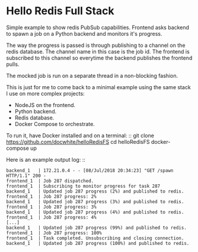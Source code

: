 # Hello Redis Full Stack
Simple example to show redis PubSub capabilities. Frontend asks backend to
spawn a job on a Python backend and monitors it's progress.

The way the progress is passed is through publishing to a channel on the redis
database. The channel name in this case is the job id. The frontend is
subscribed to this channel so everytime the backend publishes the frontend
pulls.

The mocked job is run on a separate thread in a non-blocking fashion.

This is just for me to come back to a minimal example using the same stack I
use on more complex projects:

* NodeJS on the frontend.
* Python backend.
* Redis database.
* Docker Compose to orchestrate.

To run it, have Docker installed and on a terminal: ::
	git clone https://github.com/docwhite/helloRedisFS
	cd helloRedisFS
	docker-compose up

Here is an example output log: ::

	backend_1   | 172.21.0.4 - - [08/Jul/2018 20:34:23] "GET /spawn HTTP/1.1" 200 -
	frontend_1  | Job 287 dispatched.
	frontend_1  | Subscribing to monitor progress for task 287
	backend_1   | Updated job 287 progress (2%) and published to redis.
	frontend_1  | Job 287 progress: 2%
	backend_1   | Updated job 287 progress (3%) and published to redis.
	frontend_1  | Job 287 progress: 3%
	backend_1   | Updated job 287 progress (4%) and published to redis.
	frontend_1  | Job 287 progress: 4%
	[...]
	backend_1   | Updated job 287 progress (99%) and published to redis.
	frontend_1  | Job 287 progress: 100%
	frontend_1  | Task completed. Unsubscribing and closing connection.
	backend_1   | Updated job 287 progress (100%) and published to redis.

